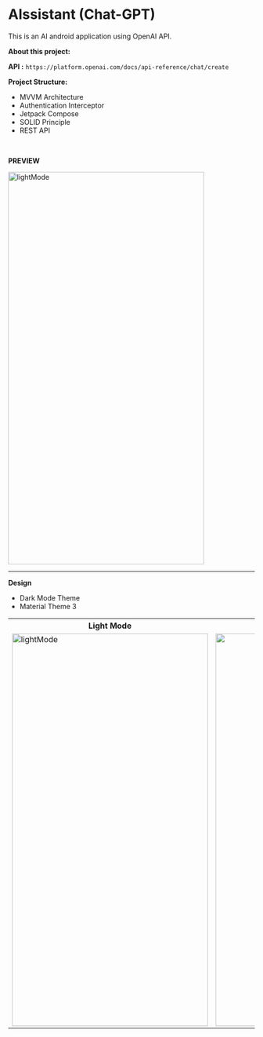 ﻿# AIssistant (Chat-GPT)

This is an AI android application using OpenAI API.

**About this project:**

**API :** ```https://platform.openai.com/docs/api-reference/chat/create```

**Project Structure:**

- MVVM Architecture
- Authentication Interceptor
- Jetpack Compose
- SOLID Principle
- REST API
<br>

**PREVIEW**


 <td><img alt="lightMode" width="400" height="800" src="https://user-images.githubusercontent.com/96094224/235676490-5aa1412a-b494-4273-97f6-0045df2305a4.gif"></td>
   

---

**Design**

- Dark Mode Theme
- Material Theme 3

<table>
  <tr>
    <th>Light Mode</th>
    <th>Dark Mode</th>
  </tr>
  <tr>
    <td><img alt="lightMode" width="400" height="800" src="https://user-images.githubusercontent.com/96094224/235342425-244f5c6d-53cf-4b96-9330-b03e5669e5c3.jpg"></td>
    <td><img "alt="darkMode" width="400" height="800" src="https://user-images.githubusercontent.com/96094224/235342438-f1e5e74f-48d8-44b9-b256-89dc90926127.jpg"></td>
  </tr>
</table>
